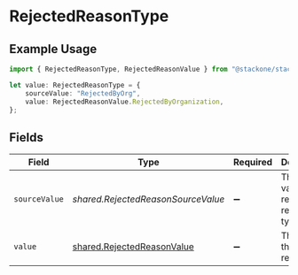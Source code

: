 # RejectedReasonType

## Example Usage

```typescript
import { RejectedReasonType, RejectedReasonValue } from "@stackone/stackone-client-ts/sdk/models/shared";

let value: RejectedReasonType = {
    sourceValue: "RejectedByOrg",
    value: RejectedReasonValue.RejectedByOrganization,
};
```

## Fields

| Field                                                                           | Type                                                                            | Required                                                                        | Description                                                                     | Example                                                                         |
| ------------------------------------------------------------------------------- | ------------------------------------------------------------------------------- | ------------------------------------------------------------------------------- | ------------------------------------------------------------------------------- | ------------------------------------------------------------------------------- |
| `sourceValue`                                                                   | *shared.RejectedReasonSourceValue*                                              | :heavy_minus_sign:                                                              | The source value of the rejected reason type.                                   | RejectedByOrg                                                                   |
| `value`                                                                         | [shared.RejectedReasonValue](../../../sdk/models/shared/rejectedreasonvalue.md) | :heavy_minus_sign:                                                              | The type of the rejected reason.                                                | rejected_by_organization                                                        |